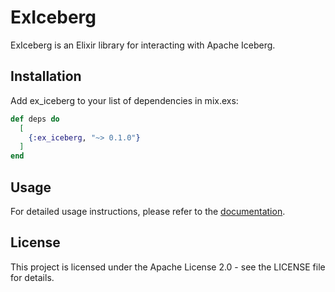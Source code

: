 # ExIceberg

ExIceberg is an Elixir library for interacting with Apache Iceberg.

## Installation
Add ex_iceberg to your list of dependencies in mix.exs:

```elixir
def deps do
  [
    {:ex_iceberg, "~> 0.1.0"}
  ]
end
```
## Usage
For detailed usage instructions, please refer to the [documentation](https://hexdocs.pm/ex_iceberg).

## License
This project is licensed under the Apache License 2.0 - see the LICENSE file for details.
